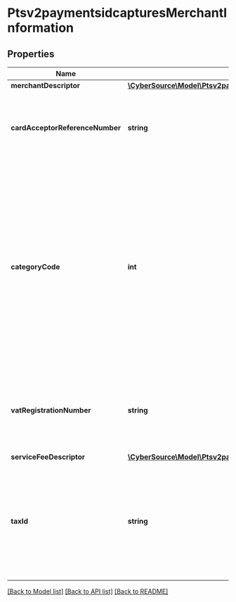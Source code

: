 # Ptsv2paymentsidcapturesMerchantInformation

## Properties
Name | Type | Description | Notes
------------ | ------------- | ------------- | -------------
**merchantDescriptor** | [**\CyberSource\Model\Ptsv2paymentsMerchantInformationMerchantDescriptor**](Ptsv2paymentsMerchantInformationMerchantDescriptor.md) |  | [optional] 
**cardAcceptorReferenceNumber** | **string** | Reference number that facilitates card acceptor/corporation communication and record keeping.  For processor-specific information, see the &#x60;card_acceptor_ref_number&#x60; field description in [Level II and Level III Processing Using the SCMP API.](http://apps.cybersource.com/library/documentation/dev_guides/Level_2_3_SCMP_API/html) | [optional] 
**categoryCode** | **int** | The value for this field is a four-digit number that the payment card industry uses to classify merchants into market segments. A payment card company assigned one or more of these values to your business when you started accepting the payment card company’s cards. When you do not include this field in your request, CyberSource uses the value in your CyberSource account.  For processor-specific information, see the &#x60;merchant_category_code&#x60; field description in [Credit Card Services Using the SCMP API.](http://apps.cybersource.com/library/documentation/dev_guides/CC_Svcs_SCMP_API/html)  #### CyberSource through VisaNet The value for this field corresponds to the following data in the TC 33 capture file5: - Record: CP01 TCR4 - Position: 150-153 - Field: Merchant Category Code | [optional] 
**vatRegistrationNumber** | **string** | Your government-assigned tax identification number.  For CtV processors, the maximum length is 20.  For other processor-specific information, see the &#x60;merchant_vat_registration_number&#x60; field description in [Level II and Level III Processing Using the SCMP API.](http://apps.cybersource.com/library/documentation/dev_guides/Level_2_3_SCMP_API/html) | [optional] 
**serviceFeeDescriptor** | [**\CyberSource\Model\Ptsv2paymentsMerchantInformationServiceFeeDescriptor**](Ptsv2paymentsMerchantInformationServiceFeeDescriptor.md) |  | [optional] 
**taxId** | **string** | Your Cadastro Nacional da Pessoa Jurídica (CNPJ) number.  This field is supported only for BNDES transactions on CyberSource through VisaNet.  The value for this field corresponds to the following data in the TC 33 capture file5: - Record: CP07 TCR6 - Position: 40-59 - Field: BNDES Reference Field 1  For details, see &#x60;bill_merchant_tax_id&#x60; field description in the [Credit Card Services Using the SCMP API.](https://apps.cybersource.com/library/documentation/dev_guides/CC_Svcs_SCMP_API/html/) | [optional] 

[[Back to Model list]](../README.md#documentation-for-models) [[Back to API list]](../README.md#documentation-for-api-endpoints) [[Back to README]](../README.md)


